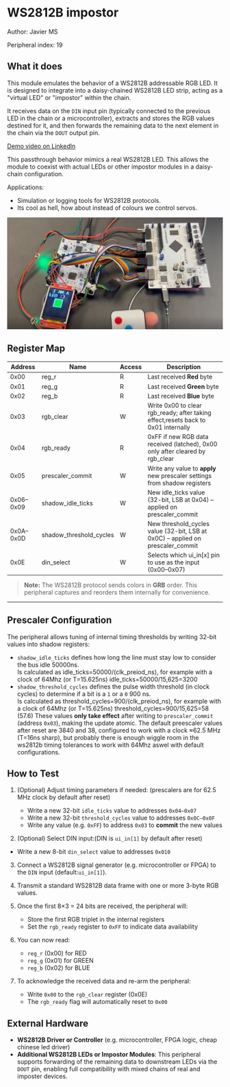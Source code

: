 <!---
This file is used to generate your project datasheet. Please fill in the information below and delete any unused
sections.

You can also include images in this folder and reference them in the markdown. Each image must be less than
512 kb in size, and the combined size of all images must be less than 1 MB.
-->

# WS2812B impostor

Author: Javier MS

Peripheral index: 19

## What it does

This module emulates the behavior of a WS2812B addressable RGB LED. It is designed to integrate  into a daisy-chained WS2812B LED strip, acting as a "virtual LED" or "impostor" within the chain.

It receives data on the `DIN` input pin (typically connected to the previous LED in the chain or a microcontroller), extracts and stores the RGB values destined for it, and then forwards the remaining data to the next element in the chain via the `DOUT` output pin.     

[Demo video on LinkedIn](https://www.linkedin.com/feed/update/urn:li:activity:7353011346612850689/)

This passthrough behavior mimics a real WS2812B LED. This allows the module to coexist with actual LEDs or other impostor modules in a daisy-chain configuration.

Applications:
- Simulation or logging tools for WS2812B protocols.
- Its cool as hell, how about instead of colours we control servos.    

![FPGA test](19_image.jpg)    

## Register Map

| Address | Name                     | Access | Description                                                                 |
|---------|--------------------------|--------|-----------------------------------------------------------------------------|
| 0x00    | reg_r                  | R      | Last received **Red** byte                                                  |
| 0x01    | reg_g                  | R      | Last received **Green** byte                                               |
| 0x02    | reg_b                  | R      | Last received **Blue** byte                                                |
| 0x03    | rgb_clear              | W      | Write 0x00 to clear rgb_ready; after taking effect,resets back to 0x01 internally |
| 0x04    | rgb_ready              | R      | 0xFF if new RGB data received (latched), 0x00 only after cleared by rgb_clear |
| 0x05    | prescaler_commit       | W      | Write any value to **apply** new prescaler settings from shadow registers  |
| 0x06–0x09 | shadow_idle_ticks    | W      | New idle_ticks value (32-bit, LSB at 0x04) – applied on prescaler_commit |
| 0x0A–0x0D | shadow_threshold_cycles | W   | New threshold_cycles value (32-bit, LSB at 0x0C) – applied on prescaler_commit |
| 0x0E    | din_select            | W      | Selects which ui_in[x] pin to use as the input (0x00–0x07)             |

> **Note:** The WS2812B protocol sends colors in **GRB** order. This peripheral captures and reorders them internally for convenience.

---

## Prescaler Configuration

The peripheral allows tuning of internal timing thresholds by writing 32-bit values into shadow registers:

- `shadow_idle_ticks` defines how long the line must stay low to consider the bus idle 50000ns.    
 Is calculated as idle_ticks=50000/(clk_preiod_ns), for example with a clock of 64Mhz (or T=15.625ns) idle_ticks=50000/15,625=3200
- `shadow_threshold_cycles` defines the pulse width threshold (in clock cycles) to determine if a bit is a `1` or a `0` 900 ns.    
Is calculated as threshold_cycles=900/(clk_preiod_ns), for example with a clock of 64Mhz (or T=15.625ns) threshold_cycles=900/15,625=58 (57.6)
These values **only take effect** after writing to `prescaler_commit` (address `0x03`), making the update atomic.
The default preescaler values after reset are 3840 and 38, configured to work with a clock ≈62.5 MHz (T=16ns sharp), but probably there is enough wiggle room in the ws2812b timing tolerances to work with 64Mhz aswel with default configurations.    

## How to Test

1. (Optional) Adjust timing parameters if needed: (prescalers are for 62.5 MHz clock by default after reset)
   - Write a new 32-bit `idle_ticks` value to addresses `0x04–0x07`
   - Write a new 32-bit `threshold_cycles` value to addresses `0x0C–0x0F`
   - Write any value (e.g. `0xFF`) to address `0x03` to **commit** the new values

2.  (Optional) Select DIN input:(DIN is `ui_in[1]` by default after reset)
   - Write a new 8-bit `din_select` value to addresses `0x010`

3. Connect a WS2812B signal generator (e.g. microcontroller or FPGA) to the `DIN` input (default:`ui_in[1]`).

4. Transmit a standard WS2812B data frame with one or more 3-byte RGB values.

5. Once the first 8×3 = 24 bits are received, the peripheral will:
   - Store the first RGB triplet in the internal registers
   - Set the `rgb_ready` register to `0xFF` to indicate data availability

6. You can now read:
   - `reg_r` (0x00) for RED
   - `reg_g` (0x01) for GREEN
   - `reg_b` (0x02) for BLUE

7. To acknowledge the received data and re-arm the peripheral:
   - Write `0x00` to the `rgb_clear` register (0x0E)
   - The `rgb_ready` flag will automatically reset to `0x00`

## External Hardware

- **WS2812B Driver or Controller** (e.g. microcontroller, FPGA logic, cheap chinese led driver)
- **Additional WS2812B LEDs or Impostor Modules**:
  This peripheral supports forwarding of the remaining data to downstream LEDs via the `DOUT` pin, enabling full compatibility with mixed chains of real and imposter devices.

